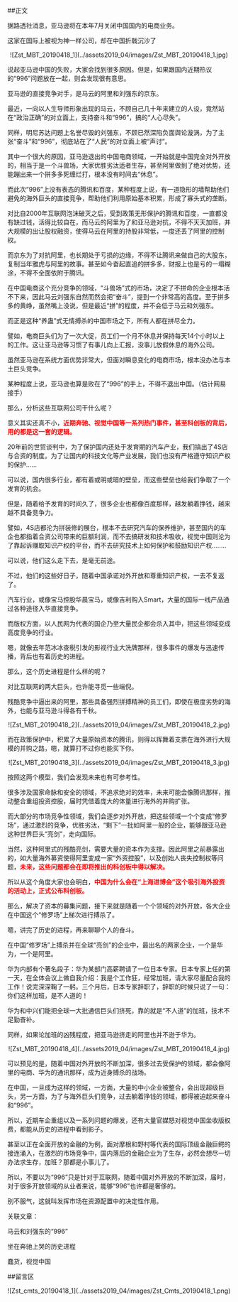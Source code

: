##正文

据路透社消息，亚马逊将在本年7月关闭中国国内的电商业务。

这家在国际上被视为神一样公司，却在中国折戟沉沙了

 <div align="center">![Zst_MBT_20190418_1](../assets2019_04/images/Zst_MBT_20190418_1.jpg)</div>

说起亚马逊中国的失败，大家会找到很多原因。但是，如果跟国内近期热议的“996”问题放在一起，则会发现很有意思。

亚马逊的直接竞争对手，是马云的阿里和刘强东的京东。

最近，一向以人生导师形象出现的马云，不顾自己几十年来建立的人设，竟然站在“政治正确”的对立面上，支持奋斗和“996”，搞的“人心尽失”。

同样，明尼苏达问题上名誉尽毁的刘强东，不顾已然深陷负面舆论漩涡，为了主张“奋斗”和“996”，彻底站在了“人民”的对立面上被“声讨”。

其中一个很大的原因，亚马逊退出的中国电商领域，一开始就是中国完全对外开放的，相当于是一个斗兽场，大家优胜劣汰适者生存，甚至阿里做到了绝对优势，还能蹦出来一个拼多多死缠烂打，根本没有时间去“休息”。

而此次“996”上没有表态的腾讯和百度，某种程度上说，有一道隐形的墙帮助他们避免的海外巨头的直接竞争，帮助他们利用原始基本积累，形成了寡头式的垄断。

对比自2000年互联网泡沫破灭之后，受到政策无形保护的腾讯和百度，一直都没有缺过钱，活得比较自在，而马云的阿里为了和亚马逊对抗，不得不天天加班，并大规模的出让股权融资，使得马云在阿里的持股非常低，一度还丢了阿里的控制权。

而京东为了对抗阿里，也长期处于亏损的边缘，不得不让腾讯来做自己的大股东，复制当年雅虎与阿里的故事。甚至如今奋起直追的拼多多，财报上也是亏的一塌糊涂，不得不全面依附于腾讯。

在中国电商这个充分竞争的领域，“斗兽场”式的市场，决定了不拼命的企业根本活不下来，因此马云刘强东自然而然会把“奋斗”，提到一个非常高的高度。至于拼多多的黄峥，虽然嘴上没说，但是最近“拼”的程度，并不会低于马云和刘强东。

而正是这种“养蛊”式无情搏杀的中国市场之下，所有人都在拼尽全力。

譬如，电商巨头们为了一次大促，员工们一个月不休息并保持每天14个小时以上的工作。这让亚马逊等习惯了有事儿向上汇报，没事儿放假休息的海外公司。

虽然亚马逊在系统方面优势非常大，但面对瞬息变化的电商市场，根本没办法与本土巨头竞争。

某种程度上说，亚马逊也算是败在了“996”的手上，不得不退出中国。（估计网易接手）


那么，分析这些互联网公司干什么呢？

意义其实还真不小，<font color="red">**近期奔驰、视觉中国等一系列热门事件，甚至科创板的背后，用的都是这一套的逻辑。**</font>

20年前的世贸谈判中，为了保护国内还处于发育期的汽车产业，我们搞出了4S店与合资的制度。为了让国内的科技文化等产业发展，我们也没有严格遵守知识产权的保护......

可以说，国内很多行业，都有着或明或暗的壁垒，而这些壁垒也给我们争取了一个发育的机会。

但是，随着给予发育的时间久了，很多企业也都像百度那样，越发躺着挣钱，越来越不具备竞争力。

譬如，4S店都沦为拼装修的展台，根本不去研究汽车的保养维护，甚至国内的车企也都指着合资公司带来的巨额利润，而不去搞研发和技术吸收，视觉中国则沦为了靠起诉赚取知识产权的平台，而不去研究技术上如何保护和鼓励知识产权........

可以说，他们这么走下去，是毫无前途。

不过，他们的这些好日子，随着中国承诺对外开放和尊重知识产权，一去不复返了。

汽车行业，或像宝马控股华晨宝马，或像吉利购入Smart，大量的国际一线产品通过各种途径入华直接竞争。

而版权方面，以人民网为代表的国企乃至大量民企都会杀入其中，把这些领域变成高度竞争的行业。

嗯，就像去年范冰冰查税引发的影视行业大洗牌那样，很多事件的爆发与迅速传播，背后也有着历史的进程。


那么，这个历史进程是什么样的呢？

对比互联网的两大巨头，也许能寻觅一些端倪。

残酷竞争中逼出来的阿里，那些具备强烈拼搏精神的员工们，即使在极度劣势的海外，也能与亚马逊斗得各有千秋。

 <div align="center">![Zst_MBT_20190418_2](../assets2019_04/images/Zst_MBT_20190418_2.jpg)</div>

而在政策保护中，积累了大量原始资本的腾讯，则得以挥舞着支票在海外进行大规模的并购之路，嗯，就算打不过你也能买下你。

 <div align="center">![Zst_MBT_20190418_3](../assets2019_04/images/Zst_MBT_20190418_3.jpg)</div>

按照这两个模型，我们会发现未来也有可参考性。

很多涉及国家命脉和安全的领域，不追求绝对的效率，未来可能会像腾讯那样，推动整合重组投资控股，届时凭借着庞大的体量进行海外的并购扩张。

而大部分的市场竞争性领域，我们会逐步对外开放，把这些领域一个个变成“修罗场”，通过激烈的竞争，优胜劣汰，“剩下”一批如阿里一般的企业，能够跟亚马逊这种世界巨头“亮剑”，走向国际。

当然，这种阿里式的残酷亮剑，需要大量的资本作为支撑。因此阿里之前暴露出的，如大量海外募资使得阿里变成一家“外资控股”，以及创始人丧失控制权等问题，<font color="red">**未来，这些问题都会在即将推出的科创板中得以解决。**</font>

所以从这个角度大家也会明白，<font color="red">**中国为什么会在“上海进博会”这个吸引海外投资的活动上，正式公布科创板。**</font>

那么，解决了资本的募集问题，接下来就是随着一个个领域的对外开放，各大企业在中国这个“修罗场”上梯次进行搏杀了。



嗯，讲完了历史的进程，再来聊聊个人的奋斗。

在中国“修罗场”上搏杀并在全球“亮剑”的企业中，最出名的两家企业，一个是华为，一个是阿里。

华为内部有个著名段子：华为某部门高薪聘请了一位日本专家。日本专家上任的第一天，在全体会议上做自我介绍：我是个工作狂，经常加班，请大家尽量配合我的工作！说完深深鞠了一躬。三个月后，日本专家辞职了，辞职的时候只说了一句：你们这样加班，是不人道的！

华为和中兴们能把全球一大批通信巨头们挤死，靠的就是“不人道”的加班，技术不足勤奋补。

同样，如果论加班的凶残程度，把亚马逊挤走的阿里也并不逊于华为。

 <div align="center">![Zst_MBT_20190418_4](../assets2019_04/images/Zst_MBT_20190418_4.jpg)</div>

可以预见的是，随着中国对外开放的不断加深，很多过去受保护的领域，都会像阿里的电商、华为的通讯那样，成为近身搏杀的战场。

在中国，一旦成为这样的领域，一方面，大量的中小企业被整合，会出现超级巨头，另一方面，为了与海外巨头们竞争，过去躺着挣钱的领域，都得被迫起来奋斗和“996”。

所以，近期车企重组以及一系列问题的爆发，还有大量官媒怒对视觉中国坐收版权费，都能从历史的进程中看到影子。

甚至以正在全面开放的金融的为例，面对摩根和野村等代表的国际顶级金融巨鳄的接连涌入，在激烈的市场竞争中，国内落后的金融企业为了生存，必然会想尽一切办法求生存，加班？那都是小事儿了。

所以，不要以为“996”只是针对于互联网，随着中国对外开放的不断加深，届时，对于很多开放领域的从业者来说，能够“996”也许都是奢侈的。

别不服气，这就叫发挥市场在资源配置中的决定性作用。

关联文章：

马云和刘强东的“996”

坐在奔驰上哭的历史进程

蠢货，视觉中国

##留言区
 <div align="center">![Zst_cmts_20190418_1](../assets2019_04/images/Zst_Cmts_20190418_1.png)</div>